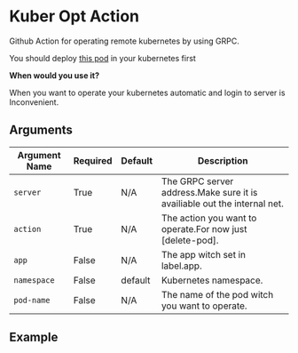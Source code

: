 # Kuber Opt Action

Github Action for operating remote kubernetes by using GRPC.

You should deploy [this pod](https://github.com/NoahAmethyst/simple-kube-operator) in your kubernetes first

**When would you use it?**

When you want to operate your kubernetes automatic and login to server is Inconvenient.


## Arguments

| Argument Name           | Required | Default             | Description                                                              |
|-------------------------|----------|---------------------|--------------------------------------------------------------------------|
| `server`                | True     | N/A                 | The GRPC server address.Make sure it is availiable out the internal net. |
| `action`                | True     | N/A                 | The action you want to operate.For now just [delete-pod].                |
| `app`                   | False    | N/A                 | The app witch set in label.app.                                          |
| `namespace`             | False    | default             | Kubernetes namespace.                                                    |
| `pod-name`              | False    | N/A                 | The name of the pod witch you want to operate.                           |


## Example

